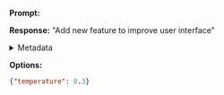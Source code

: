 **Prompt:**



**Response:**
"Add new feature to improve user interface"

<details><summary>Metadata</summary>

- Duration: 1268 ms
- Datetime: 2023-08-14T20:44:52.933061
- Model: gpt-3.5-turbo-0613

</details>

**Options:**
```json
{"temperature": 0.3}
```

